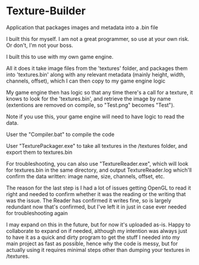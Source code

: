 # Texture-Builder

Application that packages images and metadata into a .bin file

I built this for myself. I am not a great programmer, so use at your own risk. Or don't, I'm not your boss.

I built this to use with my own game engine.

All it does it take image files from the 'textures' folder, and packages them into 'textures.bin' along with any relevant metadata (mainly height, width, channels, offset), which I can then copy to my game engine logic

My game engine then has logic so that any time there's a call for a texture, it knows to look for the 'textures.bin', and retrieve the image by name (extentions are removed on compile, so "Test.png" becomes "Test").

Note if you use this, your game engine will need to have logic to read the data.

User the "Compiler.bat" to compile the code

User "TexturePackager.exe" to take all textures in the /textures folder, and export them to textures.bin

For troubleshooting, you can also use "TextureReader.exe", which will look for textures.bin in the same directory, and output TextureReader.log which'll confirm the data written: image name, size, channels, offset, etc.

The reason for the last step is I had a lot of issues getting OpenGL to read it right and needed to confirm whether it was the reading or the writing that was the issue. The Reader has confirmed it writes fine, so is largely redundant now that's confirmed, but I've left it in just in case ever needed for troubleshooting again

I may expand on this in the future, but for now it's uploaded as-is. Happy to collaborate to expand on if needed, although my intention was always just to have it as a quick and dirty program to get the stuff I needed into my main project as fast as possible, hence why the code is messy, but for actually using it requires minimal steps other than dumping your textures in /textures.
